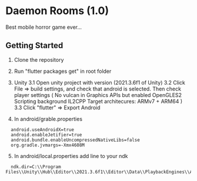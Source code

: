 # Daemon Rooms (1.0)

Best mobile horror game ever...

## Getting Started

1. Clone the repository

2. Run "flutter packages get" in root folder

3. Unity
  3.1 Open unity project with version (2021.3.6f1 of Unity)
  3.2 Click File => build settings, and check that android is selected. Then check player settings (
    No vulcan in Graphics APIs but enabled OpenGLES2
    Scripting background IL2CPP
    Target architecures: ARMv7 + ARM64
  )
  3.3 Click "flutter" => Export Android

4. In android/grable.properties
```
  android.useAndroidX=true
  android.enableJetifier=true
  android.bundle.enableUncompressedNativeLibs=false
  org.gradle.jvmargs=-Xmx4608M
```

5. In android/local.properties add line to your ndk
```
  ndk.dir=C:\\Program Files\\Unity\\Hub\\Editor\\2021.3.6f1\\Editor\\Data\\PlaybackEngines\\AndroidPlayer\\NDK
```



